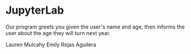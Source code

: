 # JupyterLab

Our program greets you given the user's name and age, then informs the user about the age they will turn next year.

Lauren Mulcahy
Emily Rojas Aguilera
